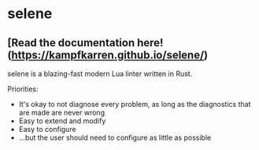 # selene

## [Read the documentation here!(https://kampfkarren.github.io/selene/)

selene is a blazing-fast modern Lua linter written in Rust.

Priorities:
- It's okay to not diagnose every problem, as long as the diagnostics that are made are never wrong
- Easy to extend and modify
- Easy to configure
- ...but the user should need to configure as little as possible
 